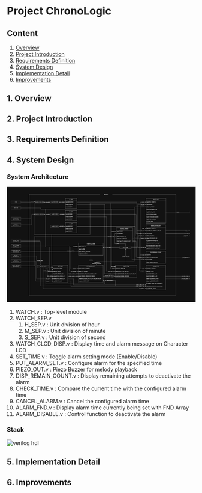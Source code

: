 # Project ChronoLogic

## Content
1. [Overview](#1-overview)
2. [Project Introduction](#2-project-introduction)
3. [Requirements Definition](#3-requirements-definition)
4. [System Design](#4-system-design)
5. [Implementation Detail](#5-implementation-detail)
6. [Improvements](#6-improvements)

## 1. Overview

## 2. Project Introduction

## 3. Requirements Definition

## 4. System Design

### System Architecture

![clock_architecture](./Attached_files/architecture.png)

1. WATCH.v : Top-level module
2. WATCH_SEP.v
    1. H_SEP.v : Unit division of hour
    2. M_SEP.v : Unit division of minute
    3. S_SEP.v : Unit division of second
3. WATCH_CLCD_DISP.v : Display time and alarm message on Character LCD
4. SET_TIME.v : Toggle alarm setting mode (Enable/Disable)
5. PUT_ALARM_SET.v : Configure alarm for the specified time
6. PIEZO_OUT.v : Piezo Buzzer for melody playback
7. DISP_REMAIN_COUNT.v : Display remaining attempts to deactivate the alarm
8. CHECK_TIME.v : Compare the current time with the configured alarm time
9. CANCEL_ALARM.v : Cancel the configured alarm time
10. ALARM_FND.v : Display alarm time currently being set with FND Array
11. ALARM_DISABLE.v : Control function to deactivate the alarm

### Stack

 <!-- Verilog HDL -->
![verilog hdl](https://img.shields.io/badge/Verilog_HDL-90EE90?style=flat-square&logo=StackOverflow&logoColor=black)

## 5. Implementation Detail

## 6. Improvements